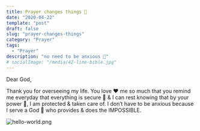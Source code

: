 ```yaml
---
title: Prayer changes things 🙏
date: "2020-04-22"
template: "post"
draft: false
slug: "prayer-changes-things"
category: "Prayer"
tags:
  - "Prayer"
description: "no need to be anxious 🙌"
# socialImage: "/media/42-line-bible.jpg"
---
```


Dear God, 

Thank you for overseeing my life. You love ❤️ me so much that you remind me everyday that everything is secure 🔑 & I can rest knowing that by your power 💪, I am protected & taken care of. I don’t have to be anxious because I serve a God 👑 who provides & does the IMPOSSIBLE.


![hello-world.png](/media/hello-world.png)